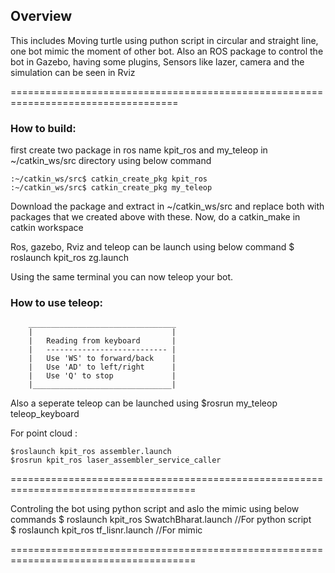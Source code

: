 ## Overview

This includes Moving turtle using puthon script in circular and straight line, 
one bot mimic the moment of other bot.
Also an ROS package to control the bot in Gazebo, having some plugins, Sensors
like lazer, camera and the simulation can be seen in Rviz

===================================================================================

### How to build:

first create two package in ros name kpit_ros and my_teleop in ~/catkin_ws/src 
directory using below command
    
    :~/catkin_ws/src$ catkin_create_pkg kpit_ros
    :~/catkin_ws/src$ catkin_create_pkg my_teleop
    
Download the package and extract in ~/catkin_ws/src and replace both with packages
that we created above with these.
Now, do a catkin_make in catkin workspace


Ros, gazebo, Rviz and teleop can be launch using below command
    $ roslaunch kpit_ros zg.launch 

Using the same terminal you can now teleop your bot.


### How to use teleop:  
        _________________________________  
        |                               |  
        |   Reading from keyboard       |  
        |   --------------------------- |  
        |   Use 'WS' to forward/back    |  
        |   Use 'AD' to left/right      |  
        |   Use 'Q' to stop             |  
        |_______________________________|  

Also a seperate teleop can be launched using 
    $rosrun my_teleop teleop_keyboard 

For point cloud : 

    $roslaunch kpit_ros assembler.launch 
    $rosrun kpit_ros laser_assembler_service_caller 

======================================================================================


Controling the bot using python script and aslo the mimic using below commands
    $ roslaunch kpit_ros SwatchBharat.launch     //For python script  
    $ roslaunch kpit_ros tf_lisnr.launch         //For mimic  

======================================================================================


